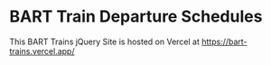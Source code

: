 # BART Train Departure Schedules
This BART Trains jQuery Site is hosted on Vercel at https://bart-trains.vercel.app/

